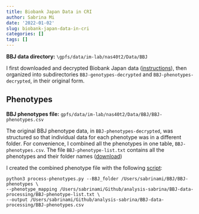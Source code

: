 ```yaml
---
title: Biobank Japan Data in CRI
author: Sabrina Mi
date: '2022-01-02'
slug: biobank-japan-data-in-cri
categories: []
tags: []
---
```


**BBJ data directory:** `\gpfs/data/im-lab/nas40t2/Data/BBJ`

I first downloaded and decrypted Biobank Japan data ([instructions](https://lab-notes.hakyimlab.org/post/2020/07/30/downloading-data-from-biobank-japan/)), then organized into subdirectories `BBJ-genotypes-decrypted` and `BBJ-phenotypes-decrypted`, in their original form.

## Phenotypes

**BBJ phenotypes file:** `gpfs/data/im-lab/nas40t2/Data/BBJ/BBJ-phenotypes.csv`

The original BBJ phenotype data, in `BBJ-phenotypes-decrypted`, was structured so that individual data for each phenotype was in a different folder. For convenience, I combined all the phenotypes in one table, `BBJ-phenotypes.csv`. The file `BBJ-phenotype-list.txt` contains all the phenotypes and their folder names ([download](BBJ-phenotype-list.txt))

I created the combined phenotype file with the following [script](process-phenotypes.py):

```
python3 process-phenotypes.py --BBJ_folder /Users/sabrinami/BBJ/BBJ-phenotypes \
--phenotype_mapping /Users/sabrinami/Github/analysis-sabrina/BBJ-data-processing/BBJ-phenotype-list.txt \
--output /Users/sabrinami/Github/analysis-sabrina/BBJ-data-processing/BBJ-phenotypes.csv
```



